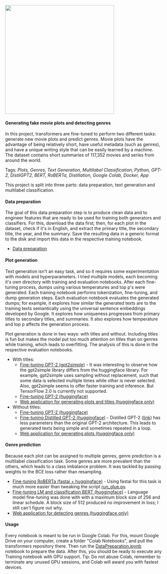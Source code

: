 <img width=350 src="https://github.com/polakowo/textai/blob/master/MoviePlots/movie-plots.jpg?raw=true"/>

#### Generating fake movie plots and detecting genres

In this project, transformers are fine-tuned to perform two different tasks: generate new movie plots and predict genres. Movie plots have the advantage of being relatively short, have useful metadata (such as genres), and have a unique writing style that can be easily learned by a machine. The dataset contains short summaries of 117,352 movies and series from around the world.

Tags: *Plots, Genres, Text Generation, Multilabel Classification, Python, GPT-2, DistilGPT2, BERT, RoBERTa, Distillation, Google Colab, Docker, App*

This project is split into three parts: data preparation, text generation and multilabel classification.

#### Data preparation

The goal of this data preparation step is to produce clean data and to engineer features that are ready to be used for training both generators and classifiers. For this, download the data first; then, for each plot in the dataset, check if it's in English, and extract the primary title, the secondary title, the year, and the summary. Save the resulting data in a generic format to the disk and import this data in the respective training notebook.

- [Data preparation](https://nbviewer.jupyter.org/github/polakowo/textai/blob/master/MoviePlots/DataPreparation.ipynb)

#### Plot generation

Text generation isn't an easy task, and so it requires some experimentation with models and hyperparameters. I tried multiple models, each becoming it's own directory with training and evaluation notebooks. After each fine-tuning process, dumps using various temperatures and top p's were generated. Each training notebook performs tokenization, fine-tuning, and dump generation steps. Each evaluation notebook evaluates the generated dumps; for example, it explores how similar the generated texts are to the training texts semantically using the universal sentence embeddings developed by Google. It explores how uniqueness progresses from primary titles to secondary titles, and summaries. It also explores how temperature and top p affects the generation process.

Plot generation is done in two ways: with titles and without. Including titles is fun but makes the model put too much attention on titles than on genres while training, which leads to overfitting. The analysis of this is done in the respective evaluation notebooks.

- With titles:
  - [Fine-tuning GPT-2 (gpt2simple)](https://github.com/polakowo/textai/tree/master/MoviePlots/text_generation/with-titles/GPT-2-gpt2simple) - It was interesting to observe how the gpt2simple library differs from the huggingface library. For example, gpt2simple uses sampling without replacement, such that some data is selected multiple times while other is never selected. Also, gpt2simple seems to offer faster training and inference. But TensorFlow 2.0 is currently not supported.
  - [Fine-tuning GPT-2 (huggingface)](https://github.com/polakowo/textai/tree/master/MoviePlots/text_generation/with-titles/GPT-2)
  - [Web application for generating plots and titles (huggingface only)](https://github.com/polakowo/textai/tree/master/MoviePlots/text_generation/with-titles/app)
- Without titles:
  - [Fine-tuning GPT-2 (huggingface)](https://github.com/polakowo/textai/tree/master/MoviePlots/text_generation/without-titles/GPT-2)
  - [Fine-tuning Distilled GPT-2 (huggingface)](https://github.com/polakowo/textai/tree/master/MoviePlots/text_generation/without-titles/GPT-2) - Distilled GPT-2 ([link](https://github.com/huggingface/transformers/tree/master/examples/distillation)) has less parameters than the original GPT-2 architecture. This leads to generated texts being simple and sometimes repeated in a loop. 
  - [Web application for generating plots (huggingface only)](https://github.com/polakowo/textai/tree/master/MoviePlots/text_generation/without-titles/app)

#### Genre prediction

Because each plot can be assigned to multiple genres, genre prediction is a multilabel classification task. Some genres are more prevalent than the others, which leads to a class imbalance problem. It was tackled by passing weights to the BCE loss rather than resampling. 

- [Fine-tuning RoBERTa (fastai + huggingface)](https://github.com/polakowo/textai/tree/master/MoviePlots/genre_prediction/RoBERTa) - Using fastai for this task is much more easier than tweaking the script [run_glue.py](https://github.com/huggingface/transformers/blob/master/examples/run_glue.py).
- [Fine-tuning LM and classification BERT (huggingface)](https://github.com/polakowo/textai/tree/master/MoviePlots/genre_prediction/BERT/lm_finetuning) - Language model fine-tuning was done with with a maximum block size of 256 and linear schedule. A block size of 512 produced no improvement in loss; I still can't figure out why. 
- [Web application for detecting genres (huggingface only)](https://github.com/polakowo/textai/tree/master/MoviePlots/genre_prediction/app)

#### Usage

Every notebook is meant to be run in Google Colab. For this, mount Google Drive on your computer, create a folder "Colab Notebooks", and pull the transformers repository there. Then run the [DataPreparation.ipynb](https://nbviewer.jupyter.org/github/polakowo/textai/blob/master/MoviePlots/DataPreparation.ipynb) notebook to prepare the data. After this, you should be ready to execute any Training notebook with GPU support. Tip: Do not abuse Colab, remember to terminate any unused GPU sessions, and Colab will award you with fastest devices.
